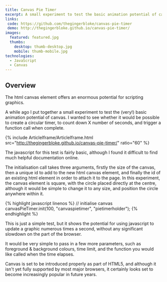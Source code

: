 ```yaml
---
title: Canvas Pie Timer
excerpt: A small experiment to test the basic animation potential of canvas, and potentially create a working visual timer system.
links:
 code: https://github.com/thegingerbloke/canvas-pie-timer
 demo: http://thegingerbloke.github.io/canvas-pie-timer/
images:
  featured: featured.jpg
  thumbs:
    desktop: thumb-desktop.jpg
    mobile: thumb-mobile.jpg
technologies:
  - JavaScript
  - Canvas
---
```


## Overview

The html canvas element offers an enormous potential for scripting graphics.

A while ago I put together a small experiment to test the (very!) basic animation potential of canvas.  I wanted to see whether it would be possible to create a circular timer, to count down X number of seconds, and trigger a function call when complete.

{% include ArticleIframe/ArticleIframe.html src="http://thegingerbloke.github.io/canvas-pie-timer/" ratio="60" %}

The javascript for this test is fairly basic, although I found it difficult to find much helpful documentation online.

The initialisation call takes three arguments, firstly the size of the canvas, then a unique id to add to the new html canvas element, and finally the id of an existing html element in order to attach it to the page.  In this experiment, the canvas element is square, with the circle placed directly at the centre, although it would be simple to change it to any size, and position the circle anywhere within it.

{% highlight javascript linenos %}
// initialise canvas
canvasPieTimer.init(100, "canvaspietimer", "pietimerholder");
{% endhighlight %}

This is just a simple test, but it shows the potential for using javascript to update a graphic numerous times a second, without any significant slowdown on the part of the browser.

It would be very simple to pass in a few more parameters, such as foreground & background colours, time limit, and the function you would like called when the time elapses.

Canvas is set to be introduced properly as part of HTML5, and although it isn't yet fully supported by most major browsers, it certainly looks set to become increasingly popular in future years.
